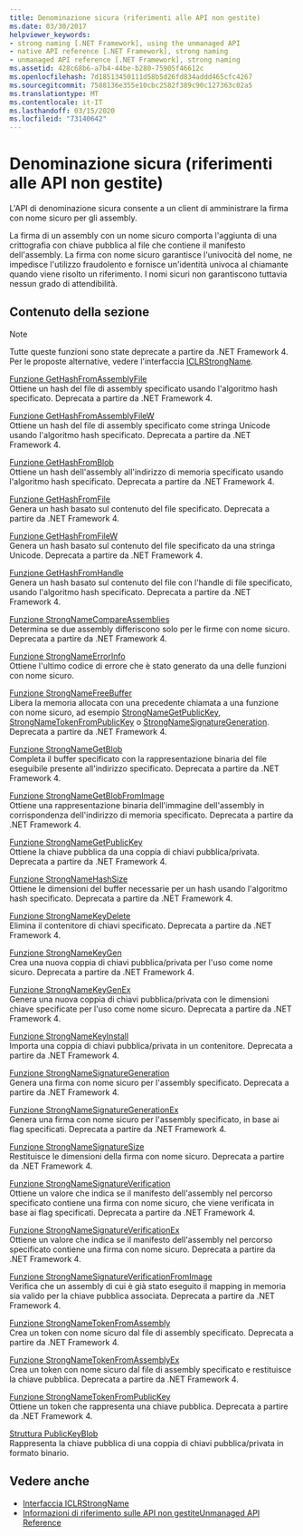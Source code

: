 ```yaml
---
title: Denominazione sicura (riferimenti alle API non gestite)
ms.date: 03/30/2017
helpviewer_keywords:
- strong naming [.NET Framework], using the unmanaged API
- native API reference [.NET Framework], strong naming
- unmanaged API reference [.NET Framework], strong naming
ms.assetid: 428c68b6-a7b4-44be-b280-75905f46612c
ms.openlocfilehash: 7d18513450111d58b5d26fd834addd465cfc4267
ms.sourcegitcommit: 7588136e355e10cbc2582f389c90c127363c02a5
ms.translationtype: MT
ms.contentlocale: it-IT
ms.lasthandoff: 03/15/2020
ms.locfileid: "73140642"
---
```

# <a name="strong-naming-unmanaged-api-reference"></a>Denominazione sicura (riferimenti alle API non gestite)
L'API di denominazione sicura consente a un client di amministrare la firma con nome sicuro per gli assembly.  
  
 La firma di un assembly con un nome sicuro comporta l'aggiunta di una crittografia con chiave pubblica al file che contiene il manifesto dell'assembly. La firma con nome sicuro garantisce l'univocità del nome, ne impedisce l'utilizzo fraudolento e fornisce un'identità univoca al chiamante quando viene risolto un riferimento. I nomi sicuri non garantiscono tuttavia nessun grado di attendibilità.  
  
## <a name="in-this-section"></a>Contenuto della sezione  
  
> [!NOTE]
> Tutte queste funzioni sono state deprecate a partire da .NET Framework 4. Per le proposte alternative, vedere l'interfaccia [ICLRStrongName](../hosting/iclrstrongname-interface.md).  
  
 [Funzione GetHashFromAssemblyFile](gethashfromassemblyfile-function.md)  
 Ottiene un hash del file di assembly specificato usando l'algoritmo hash specificato. Deprecata a partire da .NET Framework 4.  
  
 [Funzione GetHashFromAssemblyFileW](gethashfromassemblyfilew-function.md)  
 Ottiene un hash del file di assembly specificato come stringa Unicode usando l'algoritmo hash specificato. Deprecata a partire da .NET Framework 4.  
  
 [Funzione GetHashFromBlob](gethashfromblob-function.md)  
 Ottiene un hash dell'assembly all'indirizzo di memoria specificato usando l'algoritmo hash specificato. Deprecata a partire da .NET Framework 4.  
  
 [Funzione GetHashFromFile](gethashfromfile-function.md)  
 Genera un hash basato sul contenuto del file specificato.  Deprecata a partire da .NET Framework 4.  
  
 [Funzione GetHashFromFileW](gethashfromfilew-function.md)  
 Genera un hash basato sul contenuto del file specificato da una stringa Unicode. Deprecata a partire da .NET Framework 4.  
  
 [Funzione GetHashFromHandle](gethashfromhandle-function.md)  
 Genera un hash basato sul contenuto del file con l'handle di file specificato, usando l'algoritmo hash specificato.  Deprecata a partire da .NET Framework 4.  
  
 [Funzione StrongNameCompareAssemblies](strongnamecompareassemblies-function.md)  
 Determina se due assembly differiscono solo per le firme con nome sicuro. Deprecata a partire da .NET Framework 4.  
  
 [Funzione StrongNameErrorInfo](strongnameerrorinfo-function.md)  
 Ottiene l'ultimo codice di errore che è stato generato da una delle funzioni con nome sicuro.  
  
 [Funzione StrongNameFreeBuffer](strongnamefreebuffer-function.md)  
 Libera la memoria allocata con una precedente chiamata a una funzione con nome sicuro, ad esempio [StrongNameGetPublicKey](strongnamegetpublickey-function.md), [StrongNameTokenFromPublicKey](strongnametokenfrompublickey-function.md) o [StrongNameSignatureGeneration](strongnamesignaturegeneration-function.md).   Deprecata a partire da .NET Framework 4.  
  
 [Funzione StrongNameGetBlob](strongnamegetblob-function.md)  
 Completa il buffer specificato con la rappresentazione binaria del file eseguibile presente all'indirizzo specificato. Deprecata a partire da .NET Framework 4.  
  
 [Funzione StrongNameGetBlobFromImage](strongnamegetblobfromimage-function.md)  
 Ottiene una rappresentazione binaria dell'immagine dell'assembly in corrispondenza dell'indirizzo di memoria specificato. Deprecata a partire da .NET Framework 4.  
  
 [Funzione StrongNameGetPublicKey](strongnamegetpublickey-function.md)  
 Ottiene la chiave pubblica da una coppia di chiavi pubblica/privata. Deprecata a partire da .NET Framework 4.  
  
 [Funzione StrongNameHashSize](strongnamehashsize-function.md)  
 Ottiene le dimensioni del buffer necessarie per un hash usando l'algoritmo hash specificato.  Deprecata a partire da .NET Framework 4.  
  
 [Funzione StrongNameKeyDelete](strongnamekeydelete-function.md)  
 Elimina il contenitore di chiavi specificato. Deprecata a partire da .NET Framework 4.  
  
 [Funzione StrongNameKeyGen](strongnamekeygen-function.md)  
 Crea una nuova coppia di chiavi pubblica/privata per l'uso come nome sicuro.  Deprecata a partire da .NET Framework 4.  
  
 [Funzione StrongNameKeyGenEx](strongnamekeygenex-function.md)  
 Genera una nuova coppia di chiavi pubblica/privata con le dimensioni chiave specificate per l'uso come nome sicuro. Deprecata a partire da .NET Framework 4.  
  
 [Funzione StrongNameKeyInstall](strongnamekeyinstall-function.md)  
 Importa una coppia di chiavi pubblica/privata in un contenitore.  Deprecata a partire da .NET Framework 4.  
  
 [Funzione StrongNameSignatureGeneration](strongnamesignaturegeneration-function.md)  
 Genera una firma con nome sicuro per l'assembly specificato.   Deprecata a partire da .NET Framework 4.  
  
 [Funzione StrongNameSignatureGenerationEx](strongnamesignaturegenerationex-function.md)  
 Genera una firma con nome sicuro per l'assembly specificato, in base ai flag specificati.    Deprecata a partire da .NET Framework 4.  
  
 [Funzione StrongNameSignatureSize](strongnamesignaturesize-function.md)  
 Restituisce le dimensioni della firma con nome sicuro. Deprecata a partire da .NET Framework 4.  
  
 [Funzione StrongNameSignatureVerification](strongnamesignatureverification-function.md)  
 Ottiene un valore che indica se il manifesto dell'assembly nel percorso specificato contiene una firma con nome sicuro, che viene verificata in base ai flag specificati. Deprecata a partire da .NET Framework 4.  
  
 [Funzione StrongNameSignatureVerificationEx](strongnamesignatureverificationex-function.md)  
 Ottiene un valore che indica se il manifesto dell'assembly nel percorso specificato contiene una firma con nome sicuro.  Deprecata a partire da .NET Framework 4.  
  
 [Funzione StrongNameSignatureVerificationFromImage](strongnamesignatureverificationfromimage-function.md)  
 Verifica che un assembly di cui è già stato eseguito il mapping in memoria sia valido per la chiave pubblica associata. Deprecata a partire da .NET Framework 4.  
  
 [Funzione StrongNameTokenFromAssembly](strongnametokenfromassembly-function.md)  
 Crea un token con nome sicuro dal file di assembly specificato.  Deprecata a partire da .NET Framework 4.  
  
 [Funzione StrongNameTokenFromAssemblyEx](strongnametokenfromassemblyex-function.md)  
 Crea un token con nome sicuro dal file di assembly specificato e restituisce la chiave pubblica. Deprecata a partire da .NET Framework 4.  
  
 [Funzione StrongNameTokenFromPublicKey](strongnametokenfrompublickey-function.md)  
 Ottiene un token che rappresenta una chiave pubblica. Deprecata a partire da .NET Framework 4.  
  
 [Struttura PublicKeyBlob](publickeyblob-structure.md)  
 Rappresenta la chiave pubblica di una coppia di chiavi pubblica/privata in formato binario.  
  
## <a name="see-also"></a>Vedere anche

- [Interfaccia ICLRStrongName](../hosting/iclrstrongname-interface.md)
- [Informazioni di riferimento sulle API non gestiteUnmanaged API Reference](../index.md)
